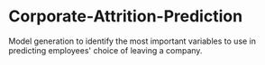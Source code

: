 # Corporate-Attrition-Prediction
Model generation to identify the most important variables to use in predicting employees' choice of leaving a company. 
